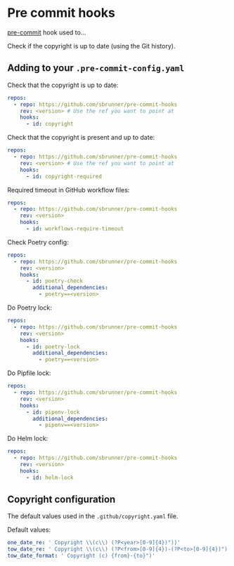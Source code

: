# Pre commit hooks

[pre-commit](https://pre-commit.com/) hook used to...

Check if the copyright is up to date (using the Git history).

## Adding to your `.pre-commit-config.yaml`

Check that the copyright is up to date:

```yaml
repos:
  - repo: https://github.com/sbrunner/pre-commit-hooks
    rev: <version> # Use the ref you want to point at
    hooks:
      - id: copyright
```

Check that the copyright is present and up to date:

```yaml
repos:
  - repo: https://github.com/sbrunner/pre-commit-hooks
    rev: <version> # Use the ref you want to point at
    hooks:
      - id: copyright-required
```

Required timeout in GitHub workflow files:

```yaml
repos:
  - repo: https://github.com/sbrunner/pre-commit-hooks
    rev: <version>
    hooks:
      - id: workflows-require-timeout
```

Check Poetry config:

```yaml
repos:
  - repo: https://github.com/sbrunner/pre-commit-hooks
    rev: <version>
    hooks:
      - id: poetry-check
        additional_dependencies:
          - poetry==<version>
```

Do Poetry lock:

```yaml
repos:
  - repo: https://github.com/sbrunner/pre-commit-hooks
    rev: <version>
    hooks:
      - id: poetry-lock
        additional_dependencies:
          - poetry==<version>
```

Do Pipfile lock:

```yaml
repos:
  - repo: https://github.com/sbrunner/pre-commit-hooks
    rev: <version>
    hooks:
      - id: pipenv-lock
        additional_dependencies:
          - pipenv==<version>
```

Do Helm lock:

```yaml
repos:
  - repo: https://github.com/sbrunner/pre-commit-hooks
    rev: <version>
    hooks:
      - id: helm-lock
```

## Copyright configuration

The default values used in the `.github/copyright.yaml` file.

Default values:

```yaml
one_date_re: ' Copyright \\(c\\) (?P<year>[0-9]{4})"))'
tow_date_re: ' Copyright \\(c\\) (?P<from>[0-9]{4})-(?P<to>[0-9]{4})")'
tow_date_format: ' Copyright (c) {from}-{to}")'
```
